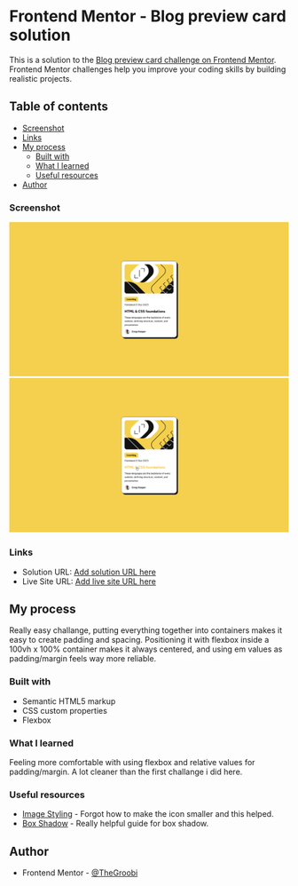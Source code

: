 # Frontend Mentor - Blog preview card solution

This is a solution to the [Blog preview card challenge on Frontend Mentor](https://www.frontendmentor.io/challenges/blog-preview-card-ckPaj01IcS). Frontend Mentor challenges help you improve your coding skills by building realistic projects. 

## Table of contents
  - [Screenshot](#screenshot)
  - [Links](#links)
- [My process](#my-process)
  - [Built with](#built-with)
  - [What I learned](#what-i-learned)
  - [Useful resources](#useful-resources)
- [Author](#author)


### Screenshot

![](assets/images/brave_EY9m3xNBjs.png)
![](assets/images/brave_MjKpMiIi96.png)

### Links

- Solution URL: [Add solution URL here](https://your-solution-url.com)
- Live Site URL: [Add live site URL here](https://your-live-site-url.com)

## My process
Really easy challange, putting everything together into containers makes it easy to create padding and spacing. Positioning it with flexbox inside a 100vh x 100% container makes it always centered, and using em values as padding/margin feels way more reliable.
### Built with

- Semantic HTML5 markup
- CSS custom properties
- Flexbox

### What I learned

Feeling more comfortable with using flexbox and relative values for padding/margin. A lot cleaner than the first challange i did here.

### Useful resources

- [Image Styling](https://www.w3schools.com/css/css3_images.asp) - Forgot how to make the icon smaller and this helped.
- [Box Shadow](https://developer.mozilla.org/en-US/docs/Web/CSS/box-shadow) - Really helpful guide for box shadow.

## Author

- Frontend Mentor - [@TheGroobi](https://www.frontendmentor.io/profile/TheGroobi)
